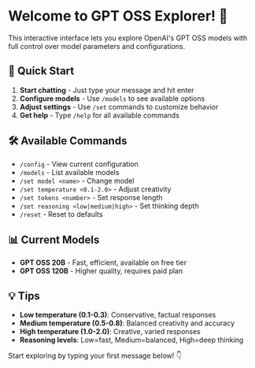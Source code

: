 # Welcome to GPT OSS Explorer! 🚀

This interactive interface lets you explore OpenAI's GPT OSS models with full control over model parameters and configurations.

## 🎯 Quick Start

1. **Start chatting** - Just type your message and hit enter
2. **Configure models** - Use `/models` to see available options
3. **Adjust settings** - Use `/set` commands to customize behavior
4. **Get help** - Type `/help` for all available commands

## 🛠️ Available Commands

- `/config` - View current configuration
- `/models` - List available models
- `/set model <name>` - Change model
- `/set temperature <0.1-2.0>` - Adjust creativity
- `/set tokens <number>` - Set response length
- `/set reasoning <low|medium|high>` - Set thinking depth
- `/reset` - Reset to defaults

## 📊 Current Models

- **GPT OSS 20B** - Fast, efficient, available on free tier
- **GPT OSS 120B** - Higher quality, requires paid plan

## 💡 Tips

- **Low temperature (0.1-0.3)**: Conservative, factual responses
- **Medium temperature (0.5-0.8)**: Balanced creativity and accuracy  
- **High temperature (1.0-2.0)**: Creative, varied responses
- **Reasoning levels**: Low=fast, Medium=balanced, High=deep thinking

Start exploring by typing your first message below! 👇
